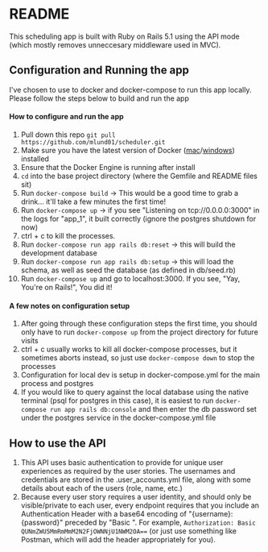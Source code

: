 # README

This scheduling app is built with Ruby on Rails 5.1 using the API mode (which mostly removes unneccesary middleware used in MVC).

## Configuration and Running the app

I've chosen to use to docker and docker-compose to run this app locally. Please follow the steps below to build and run the app

#### How to configure and run the app

1. Pull down this repo `git pull https://github.com/mlund01/scheduler.git`
2. Make sure you have the latest version of Docker ([mac](https://www.docker.com/docker-mac)/[windows](https://www.docker.com/docker-windows)) installed
3. Ensure that the Docker Engine is running after install
4. `cd` into the base project directory (where the Gemfile and README files sit)
5. Run `docker-compose build` -> This would be a good time to grab a drink... it'll take a few minutes the first time!
6. Run `docker-compose up` -> if you see "Listening on tcp://0.0.0.0:3000" in the logs for "app_1", it built correctly (ignore the postgres shutdown for now)
7. ctrl + c to kill the processes.
8. Run `docker-compose run app rails db:reset` -> this will build the development database
9. Run `docker-compose run app rails db:setup` -> this will load the schema, as well as seed the database (as defined in db/seed.rb)
10. Run `docker-compose up` and go to localhost:3000. If you see, "Yay, You're on Rails!", You did it!

#### A few notes on configuration setup

1. After going through these configuration steps the first time, you should only have to run `docker-compose up` from the project directory for future visits
2. ctrl + c usually works to kill all docker-compose processes, but it sometimes aborts instead, so just use `docker-compose down` to stop the processes
3. Configuration for local dev is setup in docker-compose.yml for the main process and postgres
4. If you would like to query against the local database using the native terminal (psql for postgres in this case), it is easiest to run `docker-compose run app rails db:console` and then enter the db password set under the postgres service in the docker-compose.yml file

## How to use the API

1. This API uses basic authentication to provide for unique user experiences as required by the user stories. The usernames and credentials are stored in the .user_accounts.yml file, along with some details about each of the users (role, name, etc.)
2. Because every user story requires a user identity, and should only be visible/private to each user, every endpoint requires that you include an Authentication Header with a base64 encoding of "{username}:{password}" preceded by "Basic ". For example, `Authorization: Basic QUNmZWU5MmRmMmM2N2FjOWNNjU1NWM2OA==` (or just use something like Postman, which will add the header appropriately for you).


